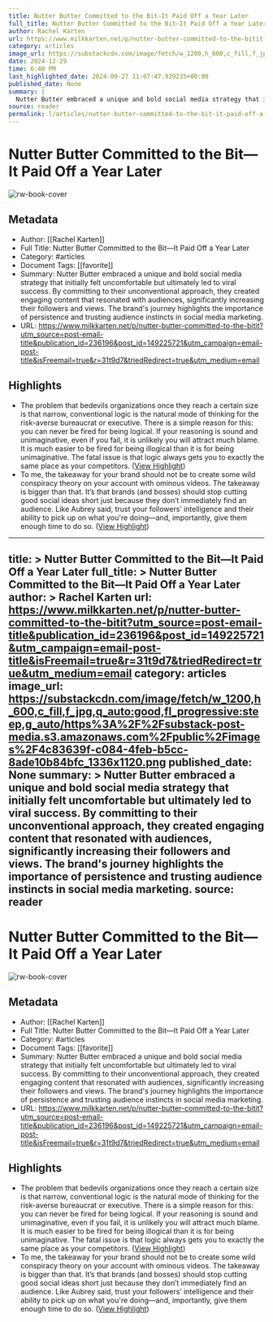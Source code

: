 ```yaml
---
title: Nutter Butter Committed to the Bit—It Paid Off a Year Later
full_title: Nutter Butter Committed to the Bit—It Paid Off a Year Later
author: Rachel Karten
url: https://www.milkkarten.net/p/nutter-butter-committed-to-the-bitit?utm_source=post-email-title&publication_id=236196&post_id=149225721&utm_campaign=email-post-title&isFreemail=true&r=31t9d7&triedRedirect=true&utm_medium=email
category: articles
image_url: https://substackcdn.com/image/fetch/w_1200,h_600,c_fill,f_jpg,q_auto:good,fl_progressive:steep,g_auto/https%3A%2F%2Fsubstack-post-media.s3.amazonaws.com%2Fpublic%2Fimages%2F4c83639f-c084-4feb-b5cc-8ade10b84bfc_1336x1120.png
date: 2024-12-29
time: 6:40 PM
last_highlighted_date: 2024-09-27 11:07:47.939235+00:00
published_date: None
summary: |
  Nutter Butter embraced a unique and bold social media strategy that initially felt uncomfortable but ultimately led to viral success. By committing to their unconventional approach, they created engaging content that resonated with audiences, significantly increasing their followers and views. The brand's journey highlights the importance of persistence and trusting audience instincts in social media marketing.
source: reader
permalink: l/articles/nutter-butter-committed-to-the-bit-it-paid-off-a-year-later
---
```

# Nutter Butter Committed to the Bit—It Paid Off a Year Later

![rw-book-cover](https://substackcdn.com/image/fetch/w_1200,h_600,c_fill,f_jpg,q_auto:good,fl_progressive:steep,g_auto/https%3A%2F%2Fsubstack-post-media.s3.amazonaws.com%2Fpublic%2Fimages%2F4c83639f-c084-4feb-b5cc-8ade10b84bfc_1336x1120.png)

## Metadata
- Author: [[Rachel Karten]]
- Full Title: Nutter Butter Committed to the Bit—It Paid Off a Year Later
- Category: #articles
- Document Tags: [[favorite]] 
- Summary: Nutter Butter embraced a unique and bold social media strategy that initially felt uncomfortable but ultimately led to viral success. By committing to their unconventional approach, they created engaging content that resonated with audiences, significantly increasing their followers and views. The brand's journey highlights the importance of persistence and trusting audience instincts in social media marketing.
- URL: https://www.milkkarten.net/p/nutter-butter-committed-to-the-bitit?utm_source=post-email-title&publication_id=236196&post_id=149225721&utm_campaign=email-post-title&isFreemail=true&r=31t9d7&triedRedirect=true&utm_medium=email

## Highlights
- The problem that bedevils organizations once they reach a certain size is that narrow, conventional logic is the natural mode of thinking for the risk-averse bureaucrat or executive. There is a simple reason for this: you can never be fired for being logical. If your reasoning is sound and unimaginative, even if you fail, it is unlikely you will attract much blame. It is much easier to be fired for being illogical than it is for being unimaginative. The fatal issue is that logic always gets you to exactly the same place as your competitors. ([View Highlight](https://read.readwise.io/read/01j8sj9t7kexs5jnnyr4ajgwyy))
- To me, the takeaway for your brand should not be to create some wild conspiracy theory on your account with ominous videos. The takeaway is bigger than that. It’s that brands (and bosses) should stop cutting good social ideas short just because they don’t immediately find an audience. Like Aubrey said, trust your followers’ intelligence and their ability to pick up on what you're doing—and, importantly, give them enough time to do so. ([View Highlight](https://read.readwise.io/read/01j8sjmqj97r989bv8spqmsqyg))


---
title: >
  Nutter Butter Committed to the Bit—It Paid Off a Year Later
full_title: >
  Nutter Butter Committed to the Bit—It Paid Off a Year Later
author: >
  Rachel Karten
url: https://www.milkkarten.net/p/nutter-butter-committed-to-the-bitit?utm_source=post-email-title&publication_id=236196&post_id=149225721&utm_campaign=email-post-title&isFreemail=true&r=31t9d7&triedRedirect=true&utm_medium=email
category: articles
image_url: https://substackcdn.com/image/fetch/w_1200,h_600,c_fill,f_jpg,q_auto:good,fl_progressive:steep,g_auto/https%3A%2F%2Fsubstack-post-media.s3.amazonaws.com%2Fpublic%2Fimages%2F4c83639f-c084-4feb-b5cc-8ade10b84bfc_1336x1120.png
published_date: None
summary: >
  Nutter Butter embraced a unique and bold social media strategy that initially felt uncomfortable but ultimately led to viral success. By committing to their unconventional approach, they created engaging content that resonated with audiences, significantly increasing their followers and views. The brand's journey highlights the importance of persistence and trusting audience instincts in social media marketing.
source: reader
---
# Nutter Butter Committed to the Bit—It Paid Off a Year Later

![rw-book-cover](https://substackcdn.com/image/fetch/w_1200,h_600,c_fill,f_jpg,q_auto:good,fl_progressive:steep,g_auto/https%3A%2F%2Fsubstack-post-media.s3.amazonaws.com%2Fpublic%2Fimages%2F4c83639f-c084-4feb-b5cc-8ade10b84bfc_1336x1120.png)

## Metadata
- Author: [[Rachel Karten]]
- Full Title: Nutter Butter Committed to the Bit—It Paid Off a Year Later
- Category: #articles
- Document Tags: [[favorite]] 
- Summary: Nutter Butter embraced a unique and bold social media strategy that initially felt uncomfortable but ultimately led to viral success. By committing to their unconventional approach, they created engaging content that resonated with audiences, significantly increasing their followers and views. The brand's journey highlights the importance of persistence and trusting audience instincts in social media marketing.
- URL: https://www.milkkarten.net/p/nutter-butter-committed-to-the-bitit?utm_source=post-email-title&publication_id=236196&post_id=149225721&utm_campaign=email-post-title&isFreemail=true&r=31t9d7&triedRedirect=true&utm_medium=email

## Highlights
- The problem that bedevils organizations once they reach a certain size is that narrow, conventional logic is the natural mode of thinking for the risk-averse bureaucrat or executive. There is a simple reason for this: you can never be fired for being logical. If your reasoning is sound and unimaginative, even if you fail, it is unlikely you will attract much blame. It is much easier to be fired for being illogical than it is for being unimaginative. The fatal issue is that logic always gets you to exactly the same place as your competitors. ([View Highlight](https://read.readwise.io/read/01j8sj9t7kexs5jnnyr4ajgwyy))
- To me, the takeaway for your brand should not be to create some wild conspiracy theory on your account with ominous videos. The takeaway is bigger than that. It’s that brands (and bosses) should stop cutting good social ideas short just because they don’t immediately find an audience. Like Aubrey said, trust your followers’ intelligence and their ability to pick up on what you're doing—and, importantly, give them enough time to do so. ([View Highlight](https://read.readwise.io/read/01j8sjmqj97r989bv8spqmsqyg))



